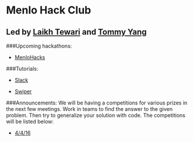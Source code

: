 # Menlo Hack Club
## Led by [Laikh Tewari](https://www.github.com/laikhtewari) and [Tommy Yang](https://github.com/tommyy96)


###Upcoming hackathons:

* [MenloHacks](http://www.menlohacks.com)

###Tutorials:

* [Slack](https://github.com/hackclub/hackclub/blob/master/SLACK.md)

* [Swiper](https://github.com/hackclub/hackclub/tree/master/workshops/swiper)

###Announcements:
We will be having a competitions for various prizes in the next few meetings. Work in teams to find the answer to the given problem. Then try to generalize your solution with code.
The competitions will be listed below:
* [4/4/16](https://projecteuler.net/problem=1)
